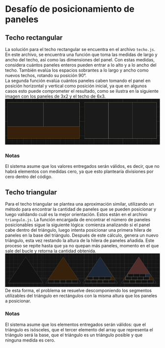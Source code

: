 # Desafío de posicionamiento de paneles

## Techo rectangular
La solución para el techo rectangular se encuentra en el archivo `techo.js`. En este archivo, se encuentra una función que toma las medidas de largo y ancho del techo, así como las dimensiones del panel. Con estas medidas, considera cuántos paneles enteros pueden entrar a lo alto y a lo ancho del techo. También evalúa los espacios sobrantes a lo largo y ancho como nuevos techos, rotando su posición 90°.  
La segunda función evalúa cuántos paneles caben tomando el panel en posición horizontal y vertical como posición inicial, ya que en algunos casos esto puede comprometer el resultado, como se ilustra en la siguiente imagen con los paneles de 3x2 y el techo de 6x3.  
![imagen del panel horizontal](./resources/techo36.png)  

### Notas
El sistema asume que los valores entregados serán válidos, es decir, que no habrá elementos con medidas cero, ya que esto plantearía divisiones por cero dentro del código.  

## Techo triangular

Para el techo triangular se plantea una aproximación similar, utilizando un método para encontrar la cantidad de paneles que se pueden posicionar y luego validando cuál es la mejor orientación. Estos están en el archivo `triangulo.js`. La función encargada de encontrar el número de paneles posicionables sigue la siguiente lógica: comienza analizando si el panel cabe dentro del triángulo, luego intenta posicionar una primera hilera de paneles en la base del triángulo. Después de este cálculo, genera un nuevo triángulo, esta vez restando la altura de la hilera de paneles añadida. Este proceso se repite hasta que ya no quepan más paneles, momento en el que sale del bucle y retorna la cantidad obtenida. 
![proceso de construccion de triangulos](./resources/proceso-triangulo.png)  
De esta forma, el problema se resuelve descomponiendo los segmentos utilizables del triángulo en rectángulos con la misma altura que los paneles a posicionar.

### Notas
El sistema asume que los elementos entregados serán válidos: que el triángulo es isósceles, que el tercer elemento del array que representa el triángulo será la base, que el triángulo es un triángulo posible y que ninguna medida es cero.
